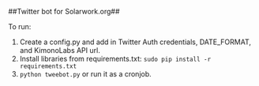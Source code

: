 ##Twitter bot for Solarwork.org##

To run:
 1. Create a config.py and add in Twitter Auth credentials, DATE_FORMAT, and KimonoLabs API url.
 1. Install libraries from requirements.txt: `sudo pip install -r requirements.txt`
 1. `python tweebot.py` or run it as a cronjob.
